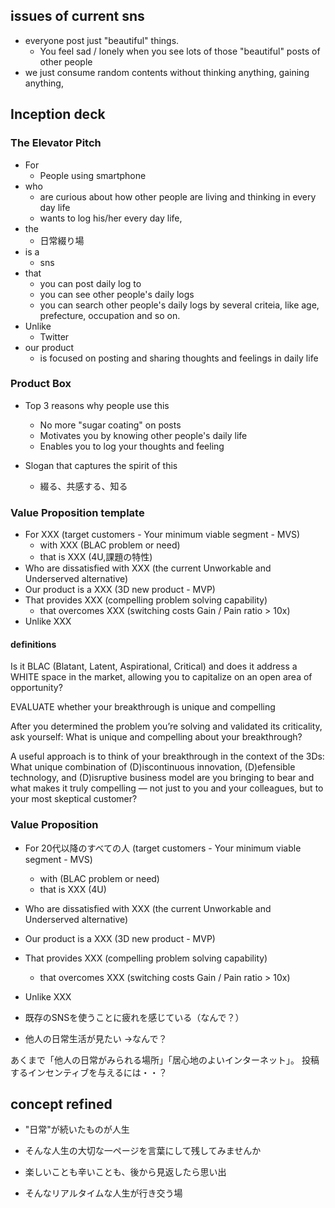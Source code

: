 ## issues of current sns
- everyone post just "beautiful" things.
  - You feel sad / lonely when you see lots of those "beautiful" posts of other people
- we just consume random contents without thinking anything, gaining anything, 

## Inception deck
### The Elevator Pitch
- For
  - People using smartphone
- who
  - are curious about how other people are living and thinking in every day life
  - wants to log his/her every day life,
- the
  - 日常綴り場
- is a
  - sns
- that
  - you can post daily log to
  - you can see other people's daily logs
  - you can search other people's daily logs by several criteia, like age, prefecture, occupation and so on.
- Unlike
  - Twitter
- our product
  - is focused on posting and sharing thoughts and feelings in daily life

### Product Box
- Top 3 reasons why people use this
  - No more "sugar coating" on posts
  - Motivates you by knowing other people's daily life
  - Enables you to log your thoughts and feeling

- Slogan that captures the spirit of this
  - 綴る、共感する、知る

### Value Proposition template
- For XXX (target customers - Your minimum viable segment - MVS)
  - with XXX (BLAC problem or need)
  - that is XXX (4U,課題の特性)
- Who are dissatisfied with XXX (the current Unworkable and Underserved alternative)
- Our product is a XXX (3D new product - MVP)
- That provides XXX (compelling problem solving capability)
  - that overcomes XXX (switching costs Gain / Pain ratio > 10x)
- Unlike XXX


#### definitions
Is it BLAC (Blatant, Latent, Aspirational, Critical) and does it address a WHITE space in the market, allowing you to capitalize on an open area of opportunity?

EVALUATE whether your breakthrough is unique and compelling

After you determined the problem you’re solving and validated its criticality, ask yourself: What is unique and compelling about your breakthrough?

A useful approach is to think of your breakthrough in the context of the 3Ds: What unique combination of (D)iscontinuous innovation, (D)efensible technology, and (D)isruptive business model are you bringing to bear and what makes it truly compelling — not just to you and your colleagues, but to your most skeptical customer?

### Value Proposition
- For 20代以降のすべての人 (target customers - Your minimum viable segment - MVS)
  - with  (BLAC problem or need)
  - that is XXX (4U)
- Who are dissatisfied with XXX (the current Unworkable and Underserved alternative)
- Our product is a XXX (3D new product - MVP)
- That provides XXX (compelling problem solving capability)
  - that overcomes XXX (switching costs Gain / Pain ratio > 10x)
- Unlike XXX



- 既存のSNSを使うことに疲れを感じている（なんで？）
- 他人の日常生活が見たい
  →なんで？

あくまで「他人の日常がみられる場所」「居心地のよいインターネット」。
投稿するインセンティブを与えるには・・？


## concept refined
- "日常"が続いたものが人生
- そんな人生の大切な一ページを言葉にして残してみませんか
- 楽しいことも辛いことも、後から見返したら思い出

- そんなリアルタイムな人生が行き交う場